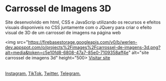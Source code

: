 <h1>Carrossel de Imagens 3D</h1>
<p>Site desenvolvido em html, CSS e JavaScrip utilizando os recursos e efeitos visuais disponiveis no CSS juntamente com o JQuery para criar o efeito visual de 3D de um carrossel de imagens na página web</p>

<img src="https://firebasestorage.googleapis.com/v0/b/werlen-dev.appspot.com/o/projects%2Fimages%2Fcarrossel-de-imagens-3d.png?alt=media&token=c5e10fd8-6808-47a7-85e0-7109358aff4e" alt="site carrossel de imagens 3d" height="500>
<a href="https://werlen-dev.web.app/carrossel-de-imagens-3d/">Visitar site</a>
<br/>
<br/>
<br/>
<a href="https://www.instagram.com/uhcardoso.ti/">Instagram.</a>
<a href="https://www.tiktok.com/@uhcardoso.ti">TikTok.</a>
<a href="https://twitter.com/">Twitter.</a>
<a href="https://t.me/+WeQqmqwe9mw1ZTYx">Telegram.</a>
